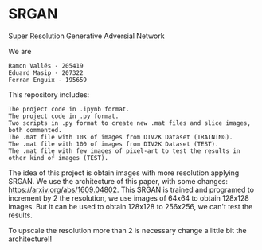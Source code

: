 # SRGAN
Super Resolution Generative Adversial Network

We are

    Ramon Vallés - 205419
    Eduard Masip - 207322
    Ferran Enguix - 195659
    
This repository includes:

    The project code in .ipynb format.
    The project code in .py format.
    Two scripts in .py format to create new .mat files and slice images, both commented.
    The .mat file with 10K of images from DIV2K Dataset (TRAINING).
    The .mat file with 100 of images from DIV2K Dataset (TEST).
    The .mat file with few images of pixel-art to test the results in other kind of images (TEST).
    
The idea of this project is obtain images with more resolution applying SRGAN.
We use the architecture of this paper, with some changes: https://arxiv.org/abs/1609.04802.
This SRGAN is trained and programed to increment by 2 the resolution, we use images of 64x64 to obtain 128x128 images.
But it can be used to obtain 128x128 to 256x256, we can't test the results.

To upscale the resolution more than 2 is necessary change a little bit the architecture!!

    
